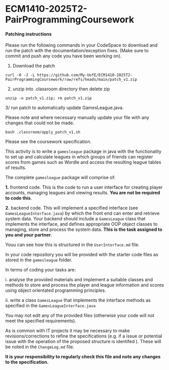 # ECM1410-2025T2-PairProgrammingCoursework

#### Patching instructions

Please run the following commands in your CodeSpace to download and run the patch with the documentation/exception fixes. (Make sure to commit and push any code you have been working on).

 1. Download the patch

```
curl -O -J -L https://github.com/My-UofE/ECM1410-2025T2-PairProgrammingCoursework/raw/refs/heads/main/patch_v1.zip
```

2. unzip into .classroom directory then delete zip

```
unzip -o patch_v1.zip; rm patch_v1.zip
```

3/ run patch to automatically update GamesLeague.java.

Please note and where necessary manually update your file with any changes that could not be made.

```
bash .classroom/apply_patch_v1.sh
```

Please see the coursework specification. 

This activity is to write a `gamesleague` package in java with the functionality to set up and calculate leagues in which groups of friends can register scores from games such as Wordle and access the resulting league tables of results.

The complete `gamesleague` package will comprise of:

**1.** frontend code. This is the code to run a user interface for creating player accounts, managing leagues and viewing results. **You are not be required to code this**.

**2.** backend code. This will implement a specified interface (see `GamesLeagueInterface.java`) by which the front end can enter and retrieve system data. Your backend should include a `GamesLeague` class that implements the interface, and defines appropriate OOP object classes to managing, store and process the system data. **This is the task assigned to you and your partner**.

Youu can see how this is structured in the `UserInterface.md` file.

In your code repository you will be provided with the starter code files as stored in the `gamesleague` folder.

In terms of coding your tasks are:

i. analyse the provided materials and implement a suitable classes and methods to 
store and process the player and league information and scores using object orientated programming principles.

ii. write a class `GamesLeague` that implements the interface methods as specified in the `GamesLeagueInterface.java` 


You may not edit any of the provided files (otherwise your code will not meet the specified requirements).

As is common with IT projects it may be necessary to make revisions/corrections to refine the specifications (e.g. if a issue or potential issue with the operation of the proposed structure is identifed ). These will be noted in the `ChangeLog.md` file.

**It is your responsibility to regularly check this file and note any changes to the specification.**


